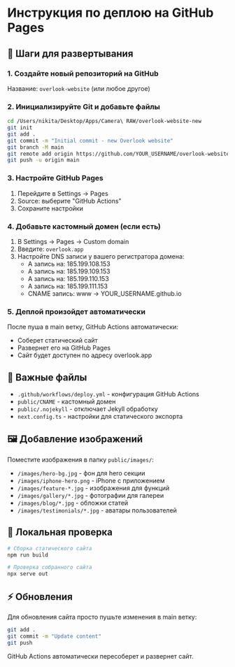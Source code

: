 # Инструкция по деплою на GitHub Pages

## 🚀 Шаги для развертывания

### 1. Создайте новый репозиторий на GitHub
Название: `overlook-website` (или любое другое)

### 2. Инициализируйте Git и добавьте файлы
```bash
cd /Users/nikita/Desktop/Apps/Camera\ RAW/overlook-website-new
git init
git add .
git commit -m "Initial commit - new Overlook website"
git branch -M main
git remote add origin https://github.com/YOUR_USERNAME/overlook-website.git
git push -u origin main
```

### 3. Настройте GitHub Pages
1. Перейдите в Settings → Pages
2. Source: выберите "GitHub Actions"
3. Сохраните настройки

### 4. Добавьте кастомный домен (если есть)
1. В Settings → Pages → Custom domain
2. Введите: `overlook.app`
3. Настройте DNS записи у вашего регистратора домена:
   - A запись на: 185.199.108.153
   - A запись на: 185.199.109.153
   - A запись на: 185.199.110.153
   - A запись на: 185.199.111.153
   - CNAME запись: www → YOUR_USERNAME.github.io

### 5. Деплой произойдет автоматически
После пуша в main ветку, GitHub Actions автоматически:
- Соберет статический сайт
- Развернет его на GitHub Pages
- Сайт будет доступен по адресу overlook.app

## 📁 Важные файлы

- `.github/workflows/deploy.yml` - конфигурация GitHub Actions
- `public/CNAME` - кастомный домен
- `public/.nojekyll` - отключает Jekyll обработку
- `next.config.ts` - настройки для статического экспорта

## 🖼️ Добавление изображений

Поместите изображения в папку `public/images/`:
- `/images/hero-bg.jpg` - фон для hero секции
- `/images/iphone-hero.png` - iPhone с приложением
- `/images/feature-*.jpg` - изображения для функций
- `/images/gallery/*.jpg` - фотографии для галереи
- `/images/blog/*.jpg` - обложки статей
- `/images/testimonials/*.jpg` - аватары пользователей

## 🔧 Локальная проверка

```bash
# Сборка статического сайта
npm run build

# Проверка собранного сайта
npx serve out
```

## ⚡ Обновления

Для обновления сайта просто пушьте изменения в main ветку:
```bash
git add .
git commit -m "Update content"
git push
```

GitHub Actions автоматически пересоберет и развернет сайт.